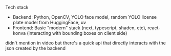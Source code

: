 Tech stack
- Backend: Python, OpenCV, YOLO face model, random YOLO license plate model from HuggingFace, uv
- Frontend: Basic "modern" stack (next, typescript, shadcn, etc), react-konva (interacting with bounding boxes on client side)

didn't mention in video but there's a quick api that directly interacts with the json created by the backend
